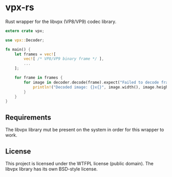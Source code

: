 # vpx-rs

Rust wrapper for the libvpx (VP8/VP9) codec library.

```rust
extern crate vpx;

use vpx::Decoder;

fn main() {
	let frames = vec![
		vec![ /* VP8/VP9 binary frame */ ],
		...
	];

    for frame in frames {
        for image in decoder.decode(frame).expect("Failed to decode frame") {
            println!("Decoded image: {}x{}", image.width(), image.height());
        }
    }
}
```

## Requirements

The libvpx library mut be present on the system in order for this wrapper to work.

## License

This project is licensed under the WTFPL license (public domain).
The libvpx library has its own BSD-style license.
